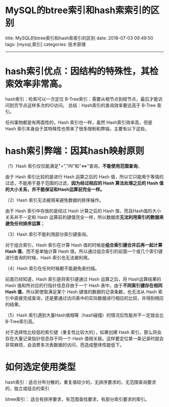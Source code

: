 ﻿# MySQL的btree索引和hash索索引的区别
title: MySQL的btree索引和hash索索引的区别
date: 2018-07-03 09:49:50
tags: [mysql,索引]
categories: 技术原理

---

# hash索引优点：因结构的特殊性，其检索效率非常高。
hash索引：检索可以一次定位
B-Tree索引：需要从根节点到枝节点，最后才能访问到页节点这样多次的IO访问。
总结：Hash索引的查询效率要远高于 B-Tree 索引。

任何事物都是有两面性的，Hash 索引也一样，虽然 Hash索引效率高，但是 Hash 索引本身由于其特殊性也带来了很多限制和弊端，主要有以下这些。

# hash索引弊端：因其hash映射原则
（1）Hash 索引仅仅能满足"=","IN"和"<=>"查询，**不能使用范围查询**。

由于 Hash 索引比较的是进行 Hash 运算之后的 Hash 值，所以它只能用于等值的过滤，不能用于基于范围的过滤，**因为经过相应的 Hash 算法处理之后的 Hash 值的大小关系，并不能保证和Hash运算前完全一样。**

（2）Hash 索引无法被用来避免数据的排序操作。

由于 Hash 索引中存放的是经过 Hash 计算之后的 Hash 值，而且Hash值的大小关系并不一定和 Hash 运算前的键值完全一样，所以数据库**无法利用索引的数据来避免任何排序运算**；

（3）Hash 索引不能利用部分索引键查询。

对于组合索引，Hash 索引在计算 Hash 值的时候是**组合索引键合并后再一起计算 Hash 值**，而不是单独计算 Hash 值，所以通过组合索引的前面一个或几个索引键进行查询的时候，Hash 索引也无法被利用。

（4）Hash 索引在任何时候都不能避免表扫描。

前面已经知道，Hash 索引是将索引键通过 Hash 运算之后，将 Hash运算结果的 Hash 值和所对应的行指针信息存放于一个 Hash 表中，由于**不同索引键存在相同 Hash 值**，所以即使取满足某个 Hash 键值的数据的记录条数，也无法从 Hash 索引中直接完成查询，还是要通过访问表中的实际数据进行相应的比较，并得到相应的结果。

（5）Hash 索引遇到大量Hash值相等（hash碰撞）的情况后性能并不一定就会比B-Tree索引高。

对于选择性比较低的索引键（重复性比较大的），如果创建 Hash 索引，那么将会存在大量记录指针信息存于同一个 Hash 值相关联。这样要定位某一条记录时就会非常麻烦，会浪费多次表数据的访问，而造成整体性能低下。

# 如何选定使用类型

hash索引：适合分布分散的，重复值较少的，无排序要求的，无范围查询要求的，独立或组合的索引

btree索引： 适合有排序要求，有范围查找要求，有部分索引要求的索引。
